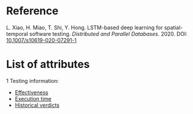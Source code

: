 # Reference

L. Xiao, H. Miao, T. Shi, Y. Hong. LSTM-based deep learning for spatial-temporal software testing. *Distributed and Parallel Databases*. 2020. DOI: [10.1007/s10619-020-07291-1](https://www.doi.org/10.1007/s10619-020-07291-1)

# List of attributes

1 Testing information:
* [Effectiveness](../../attributes/testing/test-case/report/effectiveness.md)
* [Execution time](../../attributes/testing/test-case/execution/execution-time.md)
* [Historical verdicts](../../attributes/testing/test-case/history/historical-verdicts.md)
